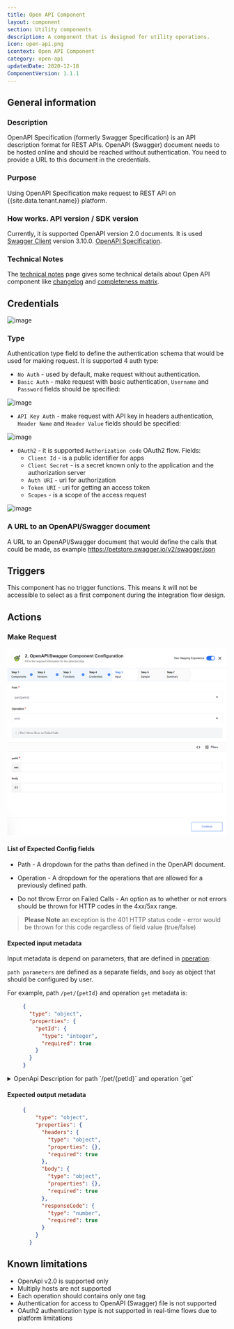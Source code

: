 ```yaml
---
title: Open API Component
layout: component
section: Utility components
description: A component that is designed for utility operations.
icon: open-api.png
icontext: Open API Component
category: open-api
updatedDate: 2020-12-18
ComponentVersion: 1.1.1
---
```


## General information

### Description

OpenAPI Specification (formerly Swagger Specification) is an API description format for REST APIs.
OpenAPI (Swagger) document needs to be hosted online and should be reached without authentication. You need to provide a URL to this document in the credentials.

### Purpose

Using OpenAPI Specification make request to REST API on {{site.data.tenant.name}} platform.

### How works. API version / SDK version

Currently, it is supported OpenAPI version 2.0 documents.
It is used [Swagger Client](https://github.com/swagger-api/swagger-js) version 3.10.0.
[OpenAPI Specification](https://swagger.io/docs/specification/about/).

### Technical Notes

The [technical notes](technical-notes) page gives some technical details about Open API component like [changelog](/components/open-api/technical-notes#changelog) and [completeness matrix](/components/open-api/technical-notes#completeness-matrix).

## Credentials

![image](https://user-images.githubusercontent.com/16806832/74028730-bf8ec580-49b3-11ea-82ba-ff44ebde6c13.png)

### Type

Authentication type field to define the authentication schema that would be used for making request.
  It is supported 4 auth type:

  - `No Auth` - used by default, make request without authentication.
  - `Basic Auth` - make request with basic authentication, `Username` and `Password` fields should be specified:

  ![image](https://user-images.githubusercontent.com/16806832/73258339-2a7b1800-41ce-11ea-894a-98fa65e37b81.png)

  - `API Key Auth` - make request with API key in headers authentication, `Header Name` and `Header Value` fields should be specified:

  ![image](https://user-images.githubusercontent.com/16806832/73258541-93629000-41ce-11ea-899d-6d1531df3fa1.png)

   - `OAuth2` - it is supported `Authorization code` OAuth2 flow. Fields:
        - `Client Id` - is a public identifier for apps
        - `Client Secret` -  is a secret known only to the application and the authorization server
        - `Auth URI` -  uri for authorization
        - `Token URI` -  uri for getting an access token
        - `Scopes` -  is a scope of the access request

  ![image](https://user-images.githubusercontent.com/16806832/74029107-9a4e8700-49b4-11ea-996a-6b9a511f8fc3.png)

### A URL to an OpenAPI/Swagger document

A URL to an OpenAPI/Swagger document that would define the calls that could be made, as example https://petstore.swagger.io/v2/swagger.json

## Triggers

This component has no trigger functions. This means it will not be accessible to
select as a first component during the integration flow design.

## Actions

### Make Request

![Make Request](img/make-request.png)

#### List of Expected Config fields

* Path - A dropdown for the paths than defined in the OpenAPI document.

* Operation - A dropdown for the operations that are allowed for a previously defined path.

* Do not throw Error on Failed Calls - An option as to whether or not errors should be thrown for HTTP codes in the 4xx/5xx range.

>**Please Note** an exception is the 401 HTTP status code - error would be thrown for this code regardless of field value (true/false)

#### Expected input metadata

Input metadata is depend on parameters, that are defined in [operation](https://swagger.io/docs/specification/2-0/describing-parameters/):

`path parameters` are defined as a separate fields, and `body` as object that should be configured by user.

For example, path `/pet/{petId}` and operation `get` metadata is:

```json
     {
       "type": "object",
       "properties": {
         "petId": {
           "type": "integer",
           "required": true
         }
       }
     }
```

<details>
<summary> OpenApi Description for path `/pet/{petId}` and operation `get`</summary>     

     {
       "paths": {
         "/pet/{petId}": {
           "get": {
             "tags": [
               "pet"
             ],
             "summary": "Find pet by ID",
             "description": "Returns a single pet",
             "operationId": "getPetById",
             "produces": [
               "application/json",
               "application/xml"
             ],
             "parameters": [
               {
                 "name": "petId",
                 "in": "path",
                 "description": "ID of pet to return",
                 "required": true,
                 "type": "integer",
                 "format": "int64"
               }
             ],
             "responses": {
               "200": {
                 "description": "successful operation",
                 "schema": {
                   "$ref": "#/definitions/Pet"
                 }
               },
               "400": {
                 "description": "Invalid ID supplied"
               },
               "404": {
                 "description": "Pet not found"
               }
             },
             "security": [
               {
                 "api_key": []
               }
             ]
           }
         }
       }
     }

   </details>

#### Expected output metadata

```json
     {
         "type": "object",
         "properties": {
           "headers": {
             "type": "object",
             "properties": {},
             "required": true
           },
           "body": {
             "type": "object",
             "properties": {},
             "required": true
           },
           "responseCode": {
             "type": "number",
             "required": true
           }
         }
       }
```

## Known limitations

 - OpenApi v2.0 is supported only
 - Multiply hosts are not supported
 - Each operation should contains only one tag
 - Authentication for access to OpenAPI (Swagger) file is not supported
 - OAuth2 authentication type is not supported in real-time flows due to platform limitations
